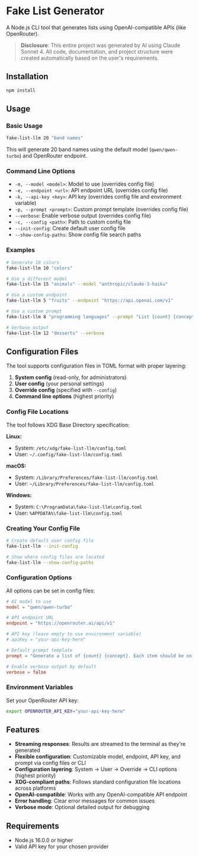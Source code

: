 # Fake List Generator

A Node.js CLI tool that generates lists using OpenAI-compatible APIs (like OpenRouter).

> **Disclosure**: This entire project was generated by AI using Claude Sonnet 4. All code, documentation, and project structure were created automatically based on the user's requirements.

## Installation

```bash
npm install
```

## Usage

### Basic Usage

```bash
fake-list-llm 20 "band names"
```

This will generate 20 band names using the default model (`qwen/qwen-turbo`) and OpenRouter endpoint.

### Command Line Options

- `-m, --model <model>`: Model to use (overrides config file)
- `-e, --endpoint <url>`: API endpoint URL (overrides config file)
- `-k, --api-key <key>`: API key (overrides config file and environment variable)
- `-p, --prompt <prompt>`: Custom prompt template (overrides config file)
- `--verbose`: Enable verbose output (overrides config file)
- `-c, --config <path>`: Path to custom config file
- `--init-config`: Create default user config file
- `--show-config-paths`: Show config file search paths

### Examples

```bash
# Generate 10 colors
fake-list-llm 10 "colors"

# Use a different model
fake-list-llm 15 "animals" --model "anthropic/claude-3-haiku"

# Use a custom endpoint
fake-list-llm 5 "fruits" --endpoint "https://api.openai.com/v1"

# Use a custom prompt
fake-list-llm 8 "programming languages" --prompt "List {count} {concept} that are popular in 2024:"

# Verbose output
fake-list-llm 12 "desserts" --verbose
```

## Configuration Files

The tool supports configuration files in TOML format with proper layering:

1. **System config** (read-only, for administrators)
2. **User config** (your personal settings)
3. **Override config** (specified with `--config`)
4. **Command line options** (highest priority)

### Config File Locations

The tool follows XDG Base Directory specification:

**Linux:**
- System: `/etc/xdg/fake-list-llm/config.toml`
- User: `~/.config/fake-list-llm/config.toml`

**macOS:**
- System: `/Library/Preferences/fake-list-llm/config.toml`
- User: `~/Library/Preferences/fake-list-llm/config.toml`

**Windows:**
- System: `C:\ProgramData\fake-list-llm\config.toml`
- User: `%APPDATA%\fake-list-llm\config.toml`

### Creating Your Config File

```bash
# Create default user config file
fake-list-llm --init-config

# Show where config files are located
fake-list-llm --show-config-paths
```

### Configuration Options

All options can be set in config files:

```toml
# AI model to use
model = "qwen/qwen-turbo"

# API endpoint URL
endpoint = "https://openrouter.ai/api/v1"

# API key (leave empty to use environment variable)
# apiKey = "your-api-key-here"

# Default prompt template
prompt = "Generate a list of {count} {concept}. Each item should be on a new line, numbered from 1 to {count}."

# Enable verbose output by default
verbose = false
```

### Environment Variables

Set your OpenRouter API key:

```bash
export OPENROUTER_API_KEY="your-api-key-here"
```

## Features

- **Streaming responses**: Results are streamed to the terminal as they're generated
- **Flexible configuration**: Customizable model, endpoint, API key, and prompt via config files or CLI
- **Configuration layering**: System → User → Override → CLI options (highest priority)
- **XDG-compliant paths**: Follows standard configuration file locations across platforms
- **OpenAI-compatible**: Works with any OpenAI-compatible API endpoint
- **Error handling**: Clear error messages for common issues
- **Verbose mode**: Optional detailed output for debugging

## Requirements

- Node.js 16.0.0 or higher
- Valid API key for your chosen provider
